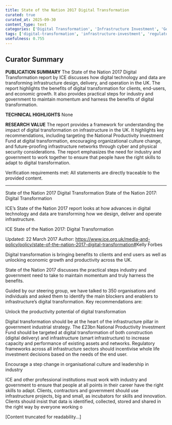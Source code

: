 ```yaml
---
title: State of the Nation 2017 Digital Transformation
curated: true
curated_at: 2025-09-30
content_type: text
categories: ['Digital Transformation', 'Infrastructure Investment', 'Governance & Transparency']
tags: ['digital-transformation', 'infrastructure-investment', 'regulatory-frameworks', 'whole-life-investment', 'organizational-culture', 'leadership-development', 'cyber-security', 'data-management', 'national-infrastructure-commission']
usefulness: 0.755
---
```

## Curator Summary

**PUBLICATION SUMMARY**
The State of the Nation 2017 Digital Transformation report by ICE discusses how digital technology and data are transforming infrastructure design, delivery, and operation in the UK. The report highlights the benefits of digital transformation for clients, end-users, and economic growth. It also provides practical steps for industry and government to maintain momentum and harness the benefits of digital transformation.

**TECHNICAL HIGHLIGHTS**
None

**RESEARCH VALUE**
The report provides a framework for understanding the impact of digital transformation on infrastructure in the UK. It highlights key recommendations, including targeting the National Productivity Investment Fund at digital transformation, encouraging organizational culture change, and future-proofing infrastructure networks through cyber and physical security considerations. The report emphasizes the need for industry and government to work together to ensure that people have the right skills to adapt to digital transformation.

Verification requirements met: All statements are directly traceable to the provided content.

---

State of the Nation 2017 Digital Transformation
State of the Nation 2017: Digital Transformation

ICE’s State of the Nation 2017 report looks at how advances in digital technology and data are transforming how we design, deliver and operate infrastructure.

ICE State of the Nation 2017: Digital Transformation

 Updated: 22 March 2017
 Author: <https://www.ice.org.uk/media-and-policy/policy/state-of-the-nation-2017-digital-transformation#>Kelly Forbes

Digital transformation is bringing benefits to clients and end users as well as unlocking economic growth and productivity across the UK.

State of the Nation 2017 discusses the practical steps industry and government need to take to maintain momentum and truly harness the benefits.

Guided by our steering group, we have talked to 350 organisations and individuals and asked them to identify the main blockers and enablers to infrastructure’s digital transformation. Key recommendations are:

Unlock the productivity potential of digital transformation

 Digital transformation should be at the heart of the infrastructure pillar in government industrial strategy.
 The £23bn National Productivity Investment Fund should be targeted at digital transformation of both construction (digital delivery) and infrastructure (smart infrastructure) to increase capacity and performance of existing assets and networks.
 Regulatory frameworks across all infrastructure sectors should incentivise whole life investment decisions based on the needs of the end user.

Encourage a step change in organisational culture and leadership in industry

 ICE and other professional institutions must work with industry and government to ensure that people at all points in their career have the right skills to adapt.
 Clients, contractors and government should use infrastructure projects, big and small, as incubators for skills and innovation.
 Clients should insist that data is identified, collected, stored and shared in the right way by everyone working o

[Content truncated for readability...]